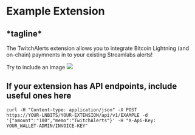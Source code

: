 <h1>Example Extension</h1>
<h2>*tagline*</h2>
The TwitchAlerts extension allows you to integrate Bitcoin Lightning (and on-chain) paymnents in to your existing Streamlabs alerts!

Try to include an image
<img src="https://i.imgur.com/9i4xcQB.png">

<h2>If your extension has API endpoints, include useful ones here</h2>

<code>curl -H "Content-type: application/json" -X POST https://YOUR-LNBITS/YOUR-EXTENSION/api/v1/EXAMPLE -d '{"amount":"100","memo":"TwitchAlerts"}' -H "X-Api-Key: YOUR_WALLET-ADMIN/INVOICE-KEY"</code>
